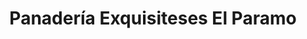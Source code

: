 ---
title: "Panadería Exquisiteses El Paramo"
url: /barcelona/panaderia-exquisiteses-el-paramo/
shop: Bäckerei
---